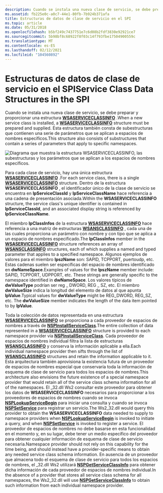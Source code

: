 ```yaml
---
description: Cuando se instala una nueva clase de servicio, se debe preparar y proporcionar una estructura WSASERVICECLASSINFO. Esta estructura también consta de subestructuras que contienen una serie de parámetros que se aplican a espacios de nombres específicos.
ms.assetid: fb225e0c-a0c7-44e1-80fb-7b924b371afa
title: Estructuras de datos de clase de servicio en el SPI
ms.topic: article
ms.date: 05/31/2018
ms.openlocfilehash: b5bf249c7437751e7c6d08b2fdf3830e92921ce7
ms.sourcegitcommit: 5b98bf8c68922f8f03c14f793fbe17504900559c
ms.translationtype: MT
ms.contentlocale: es-ES
ms.lasthandoff: 02/12/2021
ms.locfileid: "104560892"
---
```

# <a name="service-class-data-structures-in-the-spi"></a><span data-ttu-id="22c44-104">Estructuras de datos de clase de servicio en el SPI</span><span class="sxs-lookup"><span data-stu-id="22c44-104">Service Class Data Structures in the SPI</span></span>

<span data-ttu-id="22c44-105">Cuando se instala una nueva clase de servicio, se debe preparar y proporcionar una estructura [**WSASERVICECLASSINFO**](/windows/desktop/api/Winsock2/ns-winsock2-wsaserviceclassinfow) .</span><span class="sxs-lookup"><span data-stu-id="22c44-105">When a new service class is installed, a [**WSASERVICECLASSINFO**](/windows/desktop/api/Winsock2/ns-winsock2-wsaserviceclassinfow) structure must be prepared and supplied.</span></span> <span data-ttu-id="22c44-106">Esta estructura también consta de subestructuras que contienen una serie de parámetros que se aplican a espacios de nombres específicos.</span><span class="sxs-lookup"><span data-stu-id="22c44-106">This structure also consists of substructures that contain a series of parameters that apply to specific namespaces.</span></span>

![Diagrama que muestra la estructura WSASERVICECLASSINFO, las subestructuras y los parámetros que se aplican a los espacios de nombres específicos.](images/ovrvw3-3.png)

<span data-ttu-id="22c44-108">Para cada clase de servicio, hay una única estructura [**WSASERVICECLASSINFO**](/windows/desktop/api/Winsock2/ns-winsock2-wsaserviceclassinfow) .</span><span class="sxs-lookup"><span data-stu-id="22c44-108">For each service class, there is a single [**WSASERVICECLASSINFO**](/windows/desktop/api/Winsock2/ns-winsock2-wsaserviceclassinfow) structure.</span></span> <span data-ttu-id="22c44-109">Dentro de la estructura **WSASERVICECLASSINFO** , el identificador único de la clase de servicio se encuentra en **lpServiceClassId** y **lpServiceClassName** hace referencia a una cadena de presentación asociada.</span><span class="sxs-lookup"><span data-stu-id="22c44-109">Within the **WSASERVICECLASSINFO** structure, the service class's unique identifier is contained in **lpServiceClassId**, and an associated display string is referenced by **lpServiceClassName**.</span></span>

<span data-ttu-id="22c44-110">El miembro **lpClassInfos** de la estructura [**WSASERVICECLASSINFO**](/windows/desktop/api/Winsock2/ns-winsock2-wsaserviceclassinfow) hace referencia a una matriz de estructuras [**WSANSCLASSINFO**](/windows/desktop/api/Winsock2/ns-winsock2-wsansclassinfow) , cada una de las cuales proporciona un parámetro con nombre y con tipo que se aplica a un espacio de nombres especificado.</span><span class="sxs-lookup"><span data-stu-id="22c44-110">The **lpClassInfos** member in the [**WSASERVICECLASSINFO**](/windows/desktop/api/Winsock2/ns-winsock2-wsaserviceclassinfow) structure references an array of [**WSANSCLASSINFO**](/windows/desktop/api/Winsock2/ns-winsock2-wsansclassinfow) structures, each of which supplies a named and typed parameter that applies to a specified namespace.</span></span> <span data-ttu-id="22c44-111">Algunos ejemplos de valores para el miembro **lpszName** son: SAPID, TCPPORT, puertoudp, etc. Estas cadenas suelen ser específicas del espacio de nombres identificado en **dwNameSpace**.</span><span class="sxs-lookup"><span data-stu-id="22c44-111">Examples of values for the **lpszName** member include: SAPID, TCPPORT, UDPPORT, etc. These strings are generally specific to the namespace identified in **dwNameSpace**.</span></span> <span data-ttu-id="22c44-112">Los valores típicos de **dwValueType** podrían ser reg \_ DWORD, REG \_ SZ, etc. El miembro **dwValueSize** indica la longitud del elemento de datos al que apunta **lpValue**.</span><span class="sxs-lookup"><span data-stu-id="22c44-112">Typical values for **dwValueType** might be REG\_DWORD, REG\_SZ, etc. The **dwValueSize** member indicates the length of the data item pointed to by **lpValue**.</span></span>

<span data-ttu-id="22c44-113">Toda la colección de datos representada en una estructura [**WSASERVICECLASSINFO**](/windows/desktop/api/Winsock2/ns-winsock2-wsaserviceclassinfow) se proporciona a cada proveedor de espacios de nombres a través de [**NSPInstallServiceClass**](/windows/desktop/api/Ws2spi/nc-ws2spi-lpnspinstallserviceclass).</span><span class="sxs-lookup"><span data-stu-id="22c44-113">The entire collection of data represented in a [**WSASERVICECLASSINFO**](/windows/desktop/api/Winsock2/ns-winsock2-wsaserviceclassinfow) structure is provided to each namespace provider via [**NSPInstallServiceClass**](/windows/desktop/api/Ws2spi/nc-ws2spi-lpnspinstallserviceclass).</span></span> <span data-ttu-id="22c44-114">Cada proveedor de espacios de nombres individual filtra la lista de estructuras [**WSANSCLASSINFO**](/windows/desktop/api/Winsock2/ns-winsock2-wsansclassinfow) y conserva la información aplicable a ella.</span><span class="sxs-lookup"><span data-stu-id="22c44-114">Each individual namespace provider then sifts through the list of [**WSANSCLASSINFO**](/windows/desktop/api/Winsock2/ns-winsock2-wsansclassinfow) structures and retain the information applicable to it.</span></span> <span data-ttu-id="22c44-115">Esta arquitectura también aprovisiona la existencia futura de un proveedor de espacios de nombres especial que conservaría toda la información de esquema de clase de servicio para todos los espacios de nombres.</span><span class="sxs-lookup"><span data-stu-id="22c44-115">This architecture also envisions the future existence of a special namespace provider that would retain all of the service class schema information for all of the namespaces.</span></span> <span data-ttu-id="22c44-116">El \_32.dll Ws2 consultar este proveedor para obtener los datos de **WSASERVICECLASSINFO** necesarios para proporcionar a los proveedores de espacios de nombres cuando se invoca [**NSPLookupServiceBegin**](/windows/desktop/api/Ws2spi/nc-ws2spi-lpnsplookupservicebegin) para iniciar una consulta y cuando se invoca [**NSPSetService**](/windows/desktop/api/Ws2spi/nc-ws2spi-lpnspsetservice) para registrar un servicio.</span><span class="sxs-lookup"><span data-stu-id="22c44-116">The Ws2\_32.dll would query this provider to obtain the **WSASERVICECLASSINFO** data needed to supply to namespace providers when [**NSPLookupServiceBegin**](/windows/desktop/api/Ws2spi/nc-ws2spi-lpnsplookupservicebegin) is invoked to initiate a query, and when [**NSPSetService**](/windows/desktop/api/Ws2spi/nc-ws2spi-lpnspsetservice) is invoked to register a service.</span></span> <span data-ttu-id="22c44-117">El proveedor de espacios de nombres no debe basarse en esta funcionalidad en el momento y, en su lugar, debe tener un medio específico del proveedor para obtener cualquier información de esquema de clase de servicio necesaria.</span><span class="sxs-lookup"><span data-stu-id="22c44-117">Namespace provider should not rely on this capability for the time being, and should instead have a provider-specific means to obtain any needed service class schema information.</span></span> <span data-ttu-id="22c44-118">En ausencia de un proveedor que almacena todo el esquema de clase de servicio para todos los espacios de nombres, el \_32.dll Ws2 utilizará [**NSPGetServiceClassInfo**](/windows/desktop/api/Ws2spi/nc-ws2spi-lpnspgetserviceclassinfo) para obtener dicha información de cada proveedor de espacios de nombres individual.</span><span class="sxs-lookup"><span data-stu-id="22c44-118">In the absence of a provider that stores all service class schema for all namespaces, the Ws2\_32.dll will use [**NSPGetServiceClassInfo**](/windows/desktop/api/Ws2spi/nc-ws2spi-lpnspgetserviceclassinfo) to obtain such information from each individual namespace provider.</span></span>

 

 



